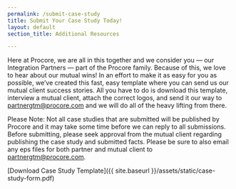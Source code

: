 ```yaml
---
permalink: /submit-case-study
title: Submit Your Case Study Today!
layout: default
section_title: Additional Resources

---
```


Here at Procore, we are all in this together and we consider you — our Integration Partners — part of the Procore family.
Because of this, we love to hear about our mutual wins! In an effort to make it as easy for you as possible, we’ve created this fast, easy template where you can send us our mutual client success stories.
All you have to do is download this template, interview a mutual client, attach the correct logos, and send it our way to <partnergtm@procore.com> and we will do all of the heavy lifting from there.

Please Note: Not all case studies that are submitted will be published by Procore and it may take some time before we can reply to all submissions.
Before submitting, please seek approval from the mutual client regarding publishing the case study and submitted facts.
Please be sure to also email any eps files for both partner and mutual client to <partnergtm@procore.com>.

[Download Case Study Template]({{ site.baseurl }}/assets/static/case-study-form.pdf)